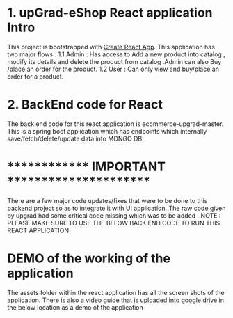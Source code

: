 # 1.  upGrad-eShop React application Intro
This project is bootstrapped with [Create React App](https://github.com/facebook/create-react-app).
This application has two major flows :
1.1.Admin : Has access to Add a new product into catalog , modify its details and delete the product from catalog .Admin can also Buy /place an order for the product.
1.2 User : Can only view and buy/place an order for a product.

# 2. BackEnd code for React 
The back end code for this react application is ecommerce-upgrad-master.
This is a spring boot application which has endpoints which internally save/fetch/delete/update data into MONGO DB.

 # ************ IMPORTANT *********************
There are a few major code updates/fixes that were to be done to this backend project so as to integrate it with UI application.
The raw code given by upgrad had some critical code missing which was to be added .
NOTE : PLEASE MAKE SURE TO USE THE BELOW BACK END CODE TO RUN THIS REACT APPLICATION 


# DEMO of the working of the application
The assets folder within the react application has all the screen shots of the application.
There is also a video guide that is  uploaded into google drive in the below location as a demo of the application










